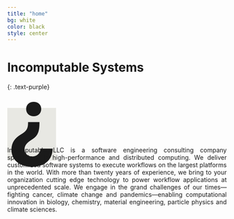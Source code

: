 ```yaml
---
title: "home"
bg: white
color: black
style: center
---
```


# Incomputable Systems
{: .text-purple}

<span class="fa-stack subtlecircle" style="font-size:100px; background:rgba(53,53,0,0.1)">
  <i class="fa fa-circle fa-stack-2x text-white"></i>
  <strong class="fa-stack-1x calendar-text" style="font-size:200px; line-height:0.5em;">&#191;</strong>
</span>

<!-- ## Computing the Incomputable -->
<!-- {: .text-purple} -->

<p style="text-align: justify; text-justify: inter-character;">Incomputable LLC is a software engineering consulting company specialized in high-performance and distributed computing. We deliver customized software systems to execute workflows on the largest platforms in the world. With more than twenty years of experience, we bring to your organization cutting edge technology to power workflow applications at unprecedented scale. We engage in the grand challenges of our times&mdash;fighting cancer, climate change and pandemics&mdash;enabling computational innovation in biology, chemistry, material engineering, particle physics and climate sciences.</p>
